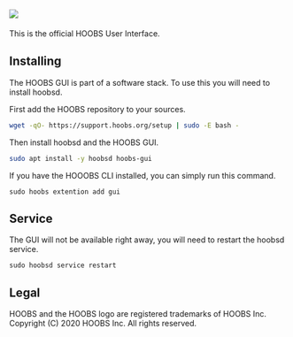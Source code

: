 # ![](https://raw.githubusercontent.com/hoobs-org/HOOBS/master/docs/logo.png)

This is the official HOOBS User Interface.

## Installing
The HOOBS GUI is part of a software stack. To use this you will need to install hoobsd.

First add the HOOBS repository to your sources.

```sh
wget -qO- https://support.hoobs.org/setup | sudo -E bash -
```

Then install hoobsd and the HOOBS GUI.

```sh
sudo apt install -y hoobsd hoobs-gui
```

If you have the HOOOBS CLI installed, you can simply run this command.

```
sudo hoobs extention add gui
```

## Service
The GUI will not be available right away, you will need to restart the hoobsd service.

```
sudo hoobsd service restart
```

## Legal
HOOBS and the HOOBS logo are registered trademarks of HOOBS Inc. Copyright (C) 2020 HOOBS Inc. All rights reserved.
